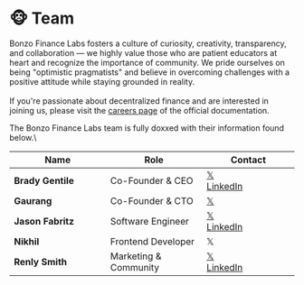 # 🐵 Team

Bonzo Finance Labs fosters a culture of curiosity, creativity, transparency, and collaboration — we highly value those who are patient educators at heart and recognize the importance of community. We pride ourselves on being "optimistic pragmatists" and believe in overcoming challenges with a positive attitude while staying grounded in reality.\
\
If you're passionate about  decentralized finance and are interested in joining us, please visit the [careers page](careers.md) of the official documentation.

The Bonzo Finance Labs team is fully doxxed with their information found below.\


<table><thead><tr><th width="231">Name</th><th width="214">Role</th><th width="221">Contact</th></tr></thead><tbody><tr><td><strong>Brady Gentile</strong></td><td>Co-Founder &#x26; CEO</td><td><a href="https://www.x.com/bmgentile">𝕏</a><br><a href="https://www.linkedin.com/in/bradygentile">LinkedIn</a> </td></tr><tr><td><strong>Gaurang</strong> </td><td>Co-Founder &#x26; CTO</td><td><a href="https://x.com/gaurangtorvekar">𝕏</a></td></tr><tr><td><strong>Jason Fabritz</strong></td><td>Software Engineer</td><td><a href="https://x.com/bugbytesinc">𝕏</a><br><a href="https://www.linkedin.com/in/bugbytes/">LinkedIn</a> </td></tr><tr><td><strong>Nikhil</strong> </td><td>Frontend Developer</td><td>𝕏</td></tr><tr><td><strong>Renly Smith</strong></td><td>Marketing &#x26; Community</td><td><a href="https://twitter.com/r3n__ly">𝕏</a><br><a href="https://www.linkedin.com/in/renly-smith-883223278/">LinkedIn</a></td></tr></tbody></table>
